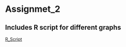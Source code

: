 # Assignmet_2
## Includes R script for different graphs
[R_Script](https://github.com/gmpatel21/Assignmet_2/blob/main/Titanic.R)
